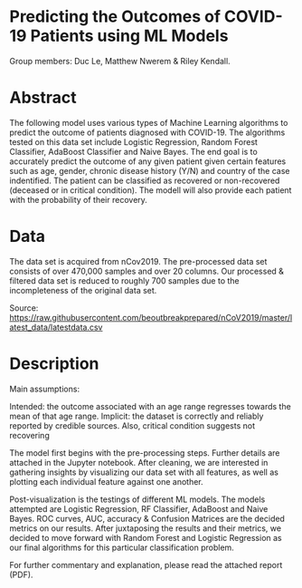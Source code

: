 # Predicting the Outcomes of COVID-19 Patients using ML Models
Group members: Duc Le, Matthew Nwerem &amp; Riley Kendall.

# Abstract
The following model uses various types of Machine Learning algorithms to predict the outcome of patients diagnosed with COVID-19. The algorithms tested on this data set include Logistic Regression, Random Forest Classifier, AdaBoost Classifier and Naive Bayes. The end goal is to accurately predict the outcome of any given patient given certain features such as age, gender, chronic disease history (Y/N) and country of the case indentified. The patient can be classified as recovered or non-recovered (deceased or in critical condition). The modell will also provide each patient with the probability of their recovery.

# Data
The data set is acquired from nCov2019. The pre-processed data set consists of over 470,000 samples and over 20 columns. Our processed & filtered data set is reduced to roughly 700 samples due to the incompleteness of the original data set.

Source: https://raw.githubusercontent.com/beoutbreakprepared/nCoV2019/master/latest_data/latestdata.csv

# Description
Main assumptions:

Intended: the outcome associated with an age range regresses towards the mean of that age range.
Implicit: the dataset is correctly and reliably reported by credible sources.  Also, critical condition suggests not recovering


The model first begins with the pre-processing steps. Further details are attached in the Jupyter notebook. After cleaning, we are interested in gathering insights by visualizing our data set with all features, as well as plotting each individual feature against one another. 

Post-visualization is the testings of different ML models. The models attempted are Logistic Regression, RF Classifier, AdaBoost and Naive Bayes. ROC curves, AUC, accuracy & Confusion Matrices are the decided metrics on our results. After juxtaposing the results and their metrics, we decided to move forward with Random Forest and Logistic Regression as our final algorithms for this particular classification problem. 

For further commentary and explanation, please read the attached report (PDF).
